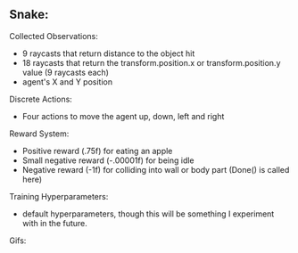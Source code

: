 ## Snake:
Collected Observations:
- 9 raycasts that return distance to the object hit
- 18 raycasts that return the transform.position.x or transform.position.y value (9 raycasts each)
- agent's X and Y position

Discrete Actions:
- Four actions to move the agent up, down, left and right

Reward System:
- Positive reward (.75f) for eating an apple
- Small negative reward (-.00001f) for being idle 
- Negative reward (-1f) for colliding into wall or body part (Done() is called here)

Training Hyperparameters:
- default hyperparameters, though this will be something I experiment with in the future.
    
Gifs:
